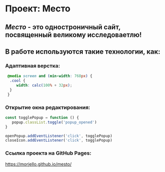 # **Проект: Место**
## *Место* - это одностроничный сайт, посвященный великому исследоваетлю!

## В работе используются такие технологии, как:

### Адаптивная верстка:

 ```css
  @media screen and (min-width: 768px) {
   .cool {
      width: calc(100% + 32px);
   }
  }
```
### Открытие окна редактирования:
```javascript
const togglePopup = function () {
   popup.classList.toggle('popup_opened')
}

openPopup.addEventListener('click', togglePopup)
closeIcon.addEventListener('click', togglePopup)
```
### Ссылка проекта на GitHub Pages:

https://morjello.github.io/mesto/

